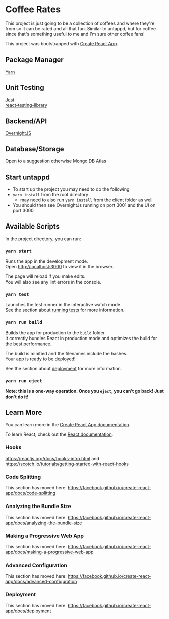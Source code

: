 # Coffee Rates

This project is just going to be a collection of coffees and where they're from so it can be rated and all that fun.
Similar to untappd, but for coffee since that's something useful to me and I'm sure other coffee fans!

This project was bootstrapped with [Create React App](https://github.com/facebook/create-react-app).

## Package Manager

[Yarn](https://yarnpkg.com/en/)

## Unit Testing

[Jest](https://jestjs.io/)<br>
[react-testing-library](https://github.com/kentcdodds/react-testing-library)

## Backend/API

[OvernightJS](https://www.npmjs.com/package/@overnightjs/core)<br>

## Database/Storage

Open to a suggestion otherwise Mongo DB Atlas

## Start untappd

- To start up the project you may need to do the following
- `yarn install` from the root directory
  - may need to also run `yarn install` from the client folder as well
- You should then see OvernightJs running on port 3001 and the UI on port 3000

## Available Scripts

In the project directory, you can run:

### `yarn start`

Runs the app in the development mode.<br>
Open [http://localhost:3000](http://localhost:3000) to view it in the browser.

The page will reload if you make edits.<br>
You will also see any lint errors in the console.

### `yarn test`

Launches the test runner in the interactive watch mode.<br>
See the section about [running tests](https://facebook.github.io/create-react-app/docs/running-tests) for more information.

### `yarn run build`

Builds the app for production to the `build` folder.<br>
It correctly bundles React in production mode and optimizes the build for the best performance.

The build is minified and the filenames include the hashes.<br>
Your app is ready to be deployed!

See the section about [deployment](https://facebook.github.io/create-react-app/docs/deployment) for more information.

### `yarn run eject`

**Note: this is a one-way operation. Once you `eject`, you can’t go back! Just don't do it!**

## Learn More

You can learn more in the [Create React App documentation](https://facebook.github.io/create-react-app/docs/getting-started).

To learn React, check out the [React documentation](https://reactjs.org/).

### Hooks

https://reactjs.org/docs/hooks-intro.html and https://scotch.io/tutorials/getting-started-with-react-hooks

### Code Splitting

This section has moved here: https://facebook.github.io/create-react-app/docs/code-splitting

### Analyzing the Bundle Size

This section has moved here: https://facebook.github.io/create-react-app/docs/analyzing-the-bundle-size

### Making a Progressive Web App

This section has moved here: https://facebook.github.io/create-react-app/docs/making-a-progressive-web-app

### Advanced Configuration

This section has moved here: https://facebook.github.io/create-react-app/docs/advanced-configuration

### Deployment

This section has moved here: https://facebook.github.io/create-react-app/docs/deployment
